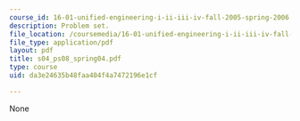 ```yaml
---
course_id: 16-01-unified-engineering-i-ii-iii-iv-fall-2005-spring-2006
description: Problem set.
file_location: /coursemedia/16-01-unified-engineering-i-ii-iii-iv-fall-2005-spring-2006/da3e24635b48faa404f4a7472196e1cf_s04_ps08_spring04.pdf
file_type: application/pdf
layout: pdf
title: s04_ps08_spring04.pdf
type: course
uid: da3e24635b48faa404f4a7472196e1cf

---
```

None
